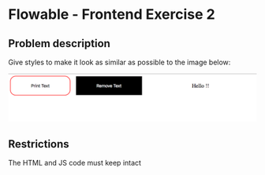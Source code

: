 # Flowable - Frontend Exercise 2

## Problem description

Give styles to make it look as similar as possible to the image below:

![Appearance Goal](appereance-goal.png "appearance goal")

## Restrictions

The HTML and JS code must keep intact
